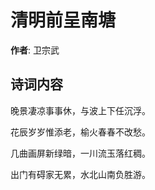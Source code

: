 # 清明前呈南塘

**作者**: 卫宗武

## 诗词内容

晚景凄凉事事休，与波上下任沉浮。

花辰岁岁惟添老，榆火春春不改愁。

几曲画屏新绿暗，一川流玉落红稠。

出门有碍家无累，水北山南负胜游。

